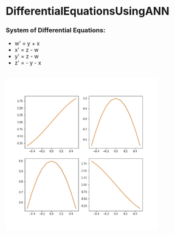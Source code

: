 # DifferentialEquationsUsingANN

### System of Differential Equations: 
* w' = y + x
* x' = z - w
* y' = z - w
* z' = - y - x
<br />
<img src="System of differential eqn soln.png"
     alt="Result1" width=400 />
